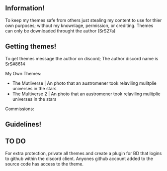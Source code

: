 ## Information!
To keep my themes safe from others just stealing my content to use for thier own purposes; without my knownlage, permission, or crediting.
Themes can only be downloaded throught the author (SrS27a)

## Getting themes!
To get themes message the author on discord; The author discord name is SrS#8614

My Own Themes:
- The Mutliverse | An photo that an austromener took relaviling mulitplie universes in the stars
- The Multiverse 2 | An photo that an austromener took relaviling mulitplie universes in the stars

Commissions:

## Guidelines!


## TO DO
For extra protection, private all themes and create a plugin for BD that logins to github within the discord client. Anyones github account added to the source code has access to the theme.
